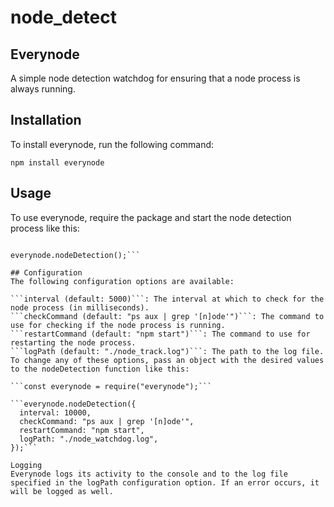 # node_detect

## Everynode
A simple node detection watchdog for ensuring that a node process is always running.

## Installation
To install everynode, run the following command:

```npm install everynode```
## Usage
To use everynode, require the package and start the node detection process like this:

```const everynode = require("everynode");

everynode.nodeDetection();```

## Configuration
The following configuration options are available:

```interval (default: 5000)```: The interval at which to check for the node process (in milliseconds).
```checkCommand (default: "ps aux | grep '[n]ode'")```: The command to use for checking if the node process is running.
```restartCommand (default: "npm start")```: The command to use for restarting the node process.
```logPath (default: "./node_track.log")```: The path to the log file.
To change any of these options, pass an object with the desired values to the nodeDetection function like this:

```const everynode = require("everynode");```

```everynode.nodeDetection({
  interval: 10000,
  checkCommand: "ps aux | grep '[n]ode'",
  restartCommand: "npm start",
  logPath: "./node_watchdog.log",
});```

Logging
Everynode logs its activity to the console and to the log file specified in the logPath configuration option. If an error occurs, it will be logged as well.
